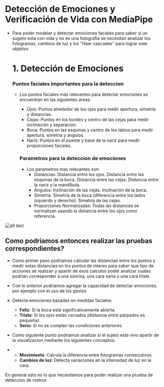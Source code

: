 # Detección de Emociones y Verificación de Vida con MediaPipe
- Para poder modelar y detectar emociones faciales para saber si un sugeto esta con vida y no es una fotografia se necesitan analizar los fotogramas, cambios de luz y los "Haar cascades" para lograr este objetivo 
  
  # 1. Detección de Emociones
   ### Puntos faciales importantes para la deteccion
  - Los puntos faciales más relevantes para detectar emociones se encuentran en las siguientes áreas:

    - Ojos: Puntos alrededor de los ojos para medir apertura, simetría y distancias.
    - Cejas: Puntos en los bordes y centro de las cejas para medir inclinación y separación.
    - Boca: Puntos en las esquinas y centro de los labios para medir   apertura, simetría y ángulos.
    - Nariz: Puntos en el puente y base de la nariz para medir proporciones faciales.
    ### Parametros para la deteccion de emociones 
    - Los parametros mas relevantes son: 
        - Distancias:
            Distancia entre los ojos.
            Distancia entre las esquinas de la boca.
            Distancia entre las cejas.
            Distancia entre la nariz y la mandíbula.
        - Ángulos:
            Inclinación de las cejas.
            Inclinación de la boca.
        - Simetría:
            Simetría de la boca (diferencia entre los lados izquierdo y derecho).
            Simetría de las cejas.
        - Proporciones Normalizadas:
            Todas las distancias se normalizan usando la distancia entre los ojos como referencia.

![alt text](image.png)

## Como podriamos entonces realizar las pruebas correspondientes?

 - Como primer paso podriamos calcular las distancias entre los puntos y medir estas distancias en los puntos de interes para saber que tipo de acciones se realizan y apartir de esos calculos poder analizar cuales podrian corresponder a una sonrisa, una cara seria o una cara triste
 - Con lo anterior podriamos agregar la capacidad de detectar emociones, por ejemplo con el uso de los gestos 

- Detecta emociones basadas en medidas faciales:
  - **Feliz**: Si la boca está significativamente abierta.
  - **Triste**: Si los ojos están cerrados (distancia entre párpados es pequeña).
  - **Serio**: Si no se cumplen las condiciones anteriores.

- Como siguiente punto podriamos analizar si el sujeto esta vivo apartir de la visualizacion mediante los siguientes conceptos:
- 
  - **Movimiento**: Calcula la diferencia entre fotogramas consecutivos.
  - **Cambios de luz**: Detecta variaciones en la intensidad de luz en la cara.

En general esto es lo que necesitamos para poder realizar una prueba de deteccion de rostros